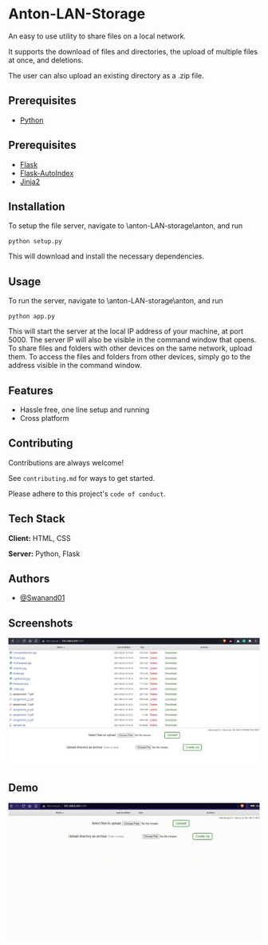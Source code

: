 
# Anton-LAN-Storage

An easy to use utility to share files on a local network.

It supports the download of files and directories, the upload of multiple files at once, and deletions.

The user can also upload an existing directory as a .zip file. 


## Prerequisites

 - [Python](https://www.python.org/downloads/)
 
  ## Prerequisites

 - [Flask](https://pypi.org/project/Flask/)
 - [Flask-AutoIndex](https://pypi.org/project/Flask-AutoIndex/)
 - [Jinja2](https://pypi.org/project/Jinja2/)
  
## Installation

To setup the file server, navigate to \anton-LAN-storage\anton\, and run 

```
python setup.py
```
This will download and install the necessary dependencies.
## Usage

To run the server, navigate to \anton-LAN-storage\anton, and run

```
python app.py
```
This will start the server at the local IP address of your machine, at port 5000. 
The server IP will also be visible in the command window that opens.
To share files and folders with other devices on the same network, upload them.
To access the files and folders from other devices, simply go to the address visible in the command window. 

## Features

- Hassle free, one line setup and running
- Cross platform

  
## Contributing

Contributions are always welcome!

See `contributing.md` for ways to get started.

Please adhere to this project's `code of conduct`.

  
## Tech Stack

**Client:** HTML, CSS

**Server:** Python, Flask

  
## Authors

- [@Swanand01](https://github.com/Swanand01)

  
## Screenshots

![App Screenshot](https://github.com/Swanand01/anton-LAN-storage/blob/master/demo/demo_pic.JPG)

  
## Demo

![Alt Text](https://github.com/Swanand01/anton-LAN-storage/blob/master/demo/demo_gif.gif)

  
